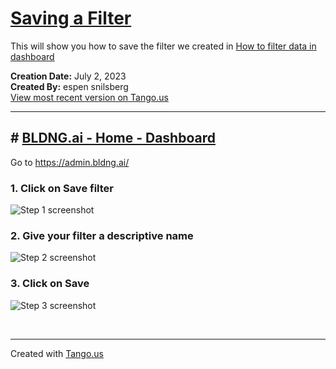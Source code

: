 # [Saving a Filter](https://app.tango.us/app/workflow/8bdc5c4b-1d8d-46eb-b4a9-fd908dc18768?utm_source=markdown&utm_medium=markdown&utm_campaign=workflow%20export%20links)

This will show you how to save the filter we created in [How to filter data in dashboard](https://github.com/bldng-ai/user-guide/blob/main/home/filters.md)

__Creation Date:__ July 2, 2023  
__Created By:__ espen snilsberg  
[View most recent version on Tango.us](https://app.tango.us/app/workflow/8bdc5c4b-1d8d-46eb-b4a9-fd908dc18768?utm_source=markdown&utm_medium=markdown&utm_campaign=workflow%20export%20links)



***




## # [BLDNG.ai - Home - Dashboard](https://admin.dev.bldng.ai/companies/63e0f95f2354370f6d1f6f8e/home/dash?l=63ef3d0e8365429999b60cd1)
Go to https://admin.bldng.ai/


### 1. Click on Save filter
![Step 1 screenshot](https://images.tango.us/workflows/8bdc5c4b-1d8d-46eb-b4a9-fd908dc18768/steps/2ef22b56-ef95-43ae-8823-429b484f5b98/6a3e0c1a-8a42-4e6c-bbd7-6ea4e70e04b1.png?crop=focalpoint&fit=crop&fp-x=0.2065&fp-y=0.3888&fp-z=2.3638&w=1200&border=2%2CF4F2F7&border-radius=8%2C8%2C8%2C8&border-radius-inner=8%2C8%2C8%2C8&blend-align=bottom&blend-mode=normal&blend-x=0&blend-w=1200&blend64=aHR0cHM6Ly9pbWFnZXMudGFuZ28udXMvc3RhdGljL21hZGUtd2l0aC10YW5nby13YXRlcm1hcmstdjIucG5n&mark-x=411&mark-y=398&m64=aHR0cHM6Ly9pbWFnZXMudGFuZ28udXMvc3RhdGljL2JsYW5rLnBuZz9tYXNrPWNvcm5lcnMmYm9yZGVyPTYlMkNGRjc0NDImdz0zNDkmaD0xMzImZml0PWNyb3AmY29ybmVyLXJhZGl1cz0xMA%3D%3D)


### 2. Give your filter a descriptive name
![Step 2 screenshot](https://images.tango.us/workflows/8bdc5c4b-1d8d-46eb-b4a9-fd908dc18768/steps/ad4e3fb5-e4e4-4aea-b1c3-9d27d50c89de/ab08d8f4-0c6d-4894-891c-75d35024a4c6.png?crop=focalpoint&fit=crop&fp-x=0.5017&fp-y=0.5239&fp-z=1.6424&w=1200&border=2%2CF4F2F7&border-radius=8%2C8%2C8%2C8&border-radius-inner=8%2C8%2C8%2C8&blend-align=bottom&blend-mode=normal&blend-x=0&blend-w=1200&blend64=aHR0cHM6Ly9pbWFnZXMudGFuZ28udXMvc3RhdGljL21hZGUtd2l0aC10YW5nby13YXRlcm1hcmstdjIucG5n&mark-x=296&mark-y=429&m64=aHR0cHM6Ly9pbWFnZXMudGFuZ28udXMvc3RhdGljL2JsYW5rLnBuZz9tYXNrPWNvcm5lcnMmYm9yZGVyPTYlMkNGRjc0NDImdz02MDkmaD03MSZmaXQ9Y3JvcCZjb3JuZXItcmFkaXVzPTEw)


### 3. Click on Save
![Step 3 screenshot](https://images.tango.us/workflows/8bdc5c4b-1d8d-46eb-b4a9-fd908dc18768/steps/0e542854-ff19-4888-ac78-7fe96b6e93e7/5da5a928-fec1-464b-a91b-314399baf66f.png?crop=focalpoint&fit=crop&fp-x=0.5788&fp-y=0.6344&fp-z=2.2280&w=1200&border=2%2CF4F2F7&border-radius=8%2C8%2C8%2C8&border-radius-inner=8%2C8%2C8%2C8&blend-align=bottom&blend-mode=normal&blend-x=0&blend-w=1200&blend64=aHR0cHM6Ly9pbWFnZXMudGFuZ28udXMvc3RhdGljL21hZGUtd2l0aC10YW5nby13YXRlcm1hcmstdjIucG5n&mark-x=401&mark-y=402&m64=aHR0cHM6Ly9pbWFnZXMudGFuZ28udXMvc3RhdGljL2JsYW5rLnBuZz9tYXNrPWNvcm5lcnMmYm9yZGVyPTYlMkNGRjc0NDImdz0zOTgmaD0xMjUmZml0PWNyb3AmY29ybmVyLXJhZGl1cz0xMA%3D%3D)

<br/>

***
Created with [Tango.us](https://tango.us?utm_source=markdown&utm_medium=markdown&utm_campaign=workflow%20export%20links)